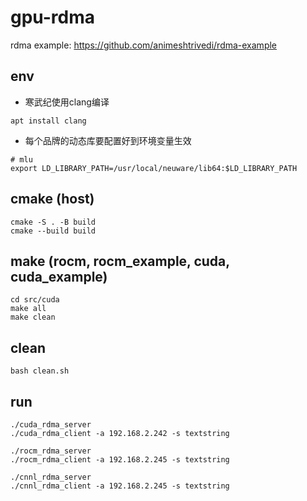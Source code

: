 # gpu-rdma


rdma example:
https://github.com/animeshtrivedi/rdma-example

## env
- 寒武纪使用clang编译
```
apt install clang
```
- 每个品牌的动态库要配置好到环境变量生效
```
# mlu
export LD_LIBRARY_PATH=/usr/local/neuware/lib64:$LD_LIBRARY_PATH
```

## cmake (host)
```
cmake -S . -B build
cmake --build build
```

## make (rocm, rocm_example, cuda, cuda_example)
```
cd src/cuda
make all
make clean
```

## clean
```
bash clean.sh
```

## run
```
./cuda_rdma_server
./cuda_rdma_client -a 192.168.2.242 -s textstring
```

```
./rocm_rdma_server
./rocm_rdma_client -a 192.168.2.245 -s textstring
```

```
./cnnl_rdma_server
./cnnl_rdma_client -a 192.168.2.245 -s textstring
```